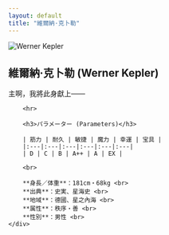```yaml
---
layout: default
title: "維爾納·克卜勒"
---
```


<div class="servant-profile-container">
    <div class="servant-image">
        <img src="https://via.placeholder.com/400x560" alt="Werner Kepler">
    </div>
    <div class="servant-data">
        <h2>維爾納·克卜勒 (Werner Kepler)</h2>
        <p>主啊，我將此身獻上——</p>

        <hr>

        <h3>パラメーター (Parameters)</h3>

        | 筋力 | 耐久 | 敏捷 | 魔力 | 幸運 | 宝具 |
        |:---|:---|:---|:---|:---|:---|
        | D | C | B | A++ | A | EX |

        <br>

        **身長／体重**：181cm・68kg <br>
        **出典**：史実、星海史 <br>
        **地域**：德國、星之內海 <br>
        **属性**：秩序・善 <br>
        **性別**：男性 <br>
    </div>
</div>
